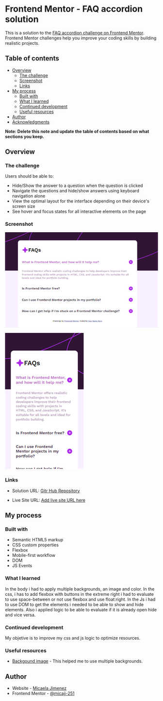 # Frontend Mentor - FAQ accordion solution

This is a solution to the [FAQ accordion challenge on Frontend Mentor](https://www.frontendmentor.io/challenges/faq-accordion-wyfFdeBwBz). Frontend Mentor challenges help you improve your coding skills by building realistic projects. 

## Table of contents

- [Overview](#overview)
  - [The challenge](#the-challenge)
  - [Screenshot](#screenshot)
  - [Links](#links)
- [My process](#my-process)
  - [Built with](#built-with)
  - [What I learned](#what-i-learned)
  - [Continued development](#continued-development)
  - [Useful resources](#useful-resources)
- [Author](#author)
- [Acknowledgments](#acknowledgments)

**Note: Delete this note and update the table of contents based on what sections you keep.**

## Overview

### The challenge

Users should be able to:

- Hide/Show the answer to a question when the question is clicked
- Navigate the questions and hide/show answers using keyboard navigation alone
- View the optimal layout for the interface depending on their device's screen size
- See hover and focus states for all interactive elements on the page

### Screenshot

![Solution Desktop](image.png)

![Solution Mobile](image-1.png)

### Links

- Solution URL: [Gitr Hub Repository](https://github.com/micaji-251/PFEM_Accordion)

- Live Site URL: [Add live site URL here](https://your-live-site-url.com)

## My process

### Built with

- Semantic HTML5 markup
- CSS custom properties
- Flexbox
- Mobile-first workflow
- DOM
- JS Events


### What I learned

In the body i had to apply multiple backgrounds, an image and color.
In the css, i has to add flexbox with buttons in the extreme right i had to evaluate to use space-between or not use flexbox and use float:right.
In the Js i had to use DOM to get the elements i needed to be able to show and hide elements. Also i applied logic to be able to evaluate if it is already open hide and vice versa.

### Continued development

My objetive is to improve my css and js logic to optimize resources.

### Useful resources

- [Backgound image](https://developer.mozilla.org/en-US/docs/Web/CSS/background-size) - This helped me to use multiple backgrounds.



## Author

- Website - [Micaela Jimenez](https://www.your-site.com)
- Frontend Mentor - [@micaji-251](https://www.frontendmentor.io/profile/yourusername)

